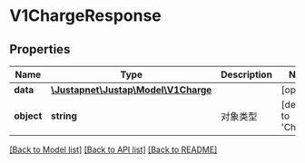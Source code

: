# V1ChargeResponse

## Properties
Name | Type | Description | Notes
------------ | ------------- | ------------- | -------------
**data** | [**\Justapnet\Justap\Model\V1Charge**](V1Charge.md) |  | [optional] 
**object** | **string** | 对象类型 | [default to 'Charge']

[[Back to Model list]](../../README.md#documentation-for-models) [[Back to API list]](../../README.md#documentation-for-api-endpoints) [[Back to README]](../../README.md)


